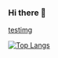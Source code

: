 ### Hi there 👋

<!--
**yansq/yansq** is a ✨ _special_ ✨ repository because its `README.md` (this file) appears on your GitHub profile.

Here are some ideas to get you started:

- 🔭 I’m currently working on ...
- 🌱 I’m currently learning ...
- 👯 I’m looking to collaborate on ...
- 🤔 I’m looking for help with ...
- 💬 Ask me about ...
- 📫 How to reach me: ...
- 😄 Pronouns: ...
- ⚡ Fun fact: ...
-->

[testimg](https://github.com/yansq/EasyChess/blob/main/public/vite.svg)

[![Top Langs]](https://github.com/yansq)

[Top Langs]: https://github-readme-stats.vercel.app/api/top-langs/?username=yansq&layout=compact
